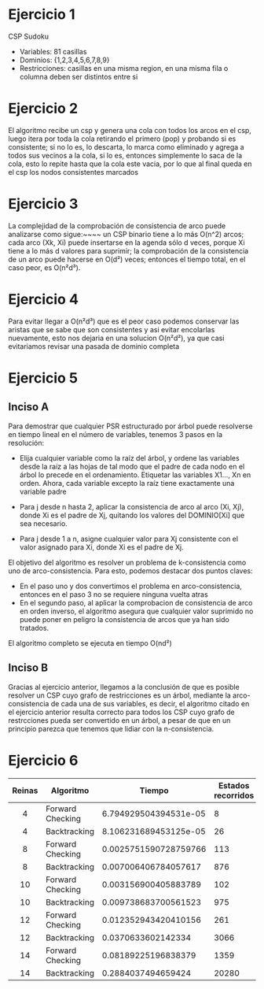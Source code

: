 # Ejercicio 1

CSP Sudoku

- Variables: 81 casillas
- Dominios: {1,2,3,4,5,6,7,8,9}
- Restricciones: casillas en una misma region, en una misma fila o columna deben ser distintos entre si

# Ejercicio 2

El algoritmo recibe un csp y genera una cola con todos los arcos en el csp, luego itera por toda la cola retirando el primero (pop) y probando si es consistente; si no lo es,
lo descarta, lo marca como eliminado y agrega a todos sus vecinos a la cola, si lo es, entonces simplemente lo saca de la cola, esto lo repite hasta que la cola este vacia, 
por lo que al final queda en el csp los nodos consistentes marcados

# Ejercicio 3
La complejidad de la comprobación de consistencia de arco puede analizarse como sigue:~~~~
un CSP binario tiene a lo más O(n^2) arcos; cada arco (Xk, Xi) puede insertarse en la agenda sólo d veces, porque Xi tiene a lo más d valores para suprimir; la comprobación de la consistencia de un arco puede hacerse en O(d²) veces; entonces el tiempo total, en el caso peor, es O(n²d³).

# Ejercicio 4
Para evitar llegar a O(n²d³) que es el peor caso podemos conservar las aristas que se sabe que son consistentes y asi evitar encolarlas nuevamente, esto nos dejaria en una solucion O(n²d²), ya que casi evitariamos revisar una pasada de dominio completa

# Ejercicio 5
## Inciso A
Para demostrar que cualquier PSR estructurado por árbol puede resolverse en tiempo lineal en el número de variables, tenemos 3 pasos en la resolución:

* Elija cualquier variable como la raíz del árbol, y ordene las variables desde la raíz a las hojas de tal modo que el padre de cada nodo en el árbol lo precede
en el ordenamiento. Etiquetar las variables X1..., Xn en orden. Ahora, cada variable excepto la raíz tiene exactamente una variable padre

* Para j desde n hasta 2, aplicar la consistencia de arco al arco (Xi, Xj), donde Xi es el padre de Xj, quitando los valores del DOMINIO[Xi] que sea necesario.

* Para j desde 1 a n, asigne cualquier valor para Xj consistente con el valor asignado para Xi, donde Xi es el padre de Xj.

El objetivo del algoritmo es resolver un problema de k-consistencia como uno de arco-consistencia. Para esto, podemos destacar dos puntos claves: 
* En el paso uno y dos convertimos el problema en arco-consistencia, entonces en el paso 3 no se requiere ninguna vuelta atras 
* En el segundo paso, al aplicar la comprobacion de consistencia de arco en orden inverso, el algoritmo asegura que cualquier valor suprimido no puede poner en peligro la consistencia de arcos que ya han sido tratados.

El algoritmo completo se ejecuta en tiempo O(nd²)  

## Inciso B
Gracias al ejercicio anterior, llegamos a la conclusión de que es posible resolver un CSP cuyo grafo de restricciones es un árbol, mediante la arco-consistencia de cada una de sus variables, es decir, el algoritmo citado en el ejercicio anterior resulta correcto para todos los CSP cuyo grafo de restrcciones pueda ser convertido en un árbol, a pesar de que en un principio parezca que tenemos que lidiar con la n-consistencia.

# Ejercicio 6

| Reinas | Algoritmo         | Tiempo                | Estados recorridos | 
| :----: | ----------------- | --------------------- | ------------------ |
| 4      | Forward Checking  | 6.794929504394531e-05 | 8                  | 
| 4      | Backtracking      | 8.106231689453125e-05 | 26                 |
| 8      | Forward Checking  | 0.0025751590728759766 | 113                |
| 8      | Backtracking      | 0.007006406784057617  | 876                | 
| 10     | Forward Checking  | 0.003156900405883789  | 102                | 
| 10     | Backtracking      | 0.009738683700561523  | 975                | 
| 12     | Forward Checking  | 0.012352943420410156  | 261                | 
| 12     | Backtracking      | 0.0370633602142334    | 3066               | 
| 14     | Forward Checking  | 0.08189225196838379   | 1359               | 
| 14     | Backtracking      | 0.2884037494659424    | 20280              | 
